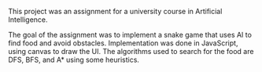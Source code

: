 This project was an assignment for a university course in Artificial Intelligence.

The goal of the assignment was to implement a snake game that uses AI to find food and avoid obstacles.
 Implementation was done in JavaScript, using canvas to draw the UI.
The algorithms used to search for the food are DFS, BFS, and A* using some heuristics.

